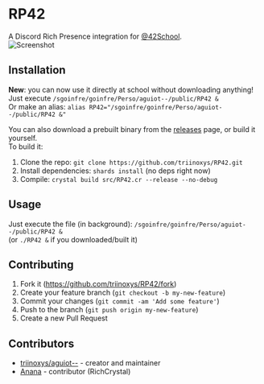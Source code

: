 # RP42

A Discord Rich Presence integration for [@42School](https://github.com/42School).  
![Screenshot](https://raw.githubusercontent.com/triinoxys/RP42/master/screenshot.png)

## Installation

**New**: you can now use it directly at school without downloading anything!  
Just execute `/sgoinfre/goinfre/Perso/aguiot--/public/RP42 &`  
Or make an alias: `alias RP42="/sgoinfre/goinfre/Perso/aguiot--/public/RP42 &"`  

You can also download a prebuilt binary from the [releases](https://github.com/triinoxys/RP42/releases) page, or build it yourself.  
To build it:
1. Clone the repo: `git clone https://github.com/triinoxys/RP42.git`  
2. Install dependencies: `shards install` (no deps right now)  
3. Compile: `crystal build src/RP42.cr --release --no-debug`  

## Usage

Just execute the file (in background): `/sgoinfre/goinfre/Perso/aguiot--/public/RP42 &`  
(or `./RP42 &` if you downloaded/built it)  

## Contributing

1. Fork it (<https://github.com/triinoxys/RP42/fork>)  
2. Create your feature branch (`git checkout -b my-new-feature`)  
3. Commit your changes (`git commit -am 'Add some feature'`)  
4. Push to the branch (`git push origin my-new-feature`)  
5. Create a new Pull Request  

## Contributors

- [triinoxys/aguiot--](https://github.com/triinoxys) - creator and maintainer  
- [Anana](https://github.com/ananagame) - contributor (RichCrystal)  
